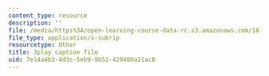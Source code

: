 ```yaml
---
content_type: resource
description: ''
file: /media/https%3A/open-learning-course-data-rc.s3.amazonaws.com/18-01sc-single-variable-calculus-fall-2010/7e14a4b24d3c5eb99b52429400a21ac8_Pd2xP5zDsRw.vtt
file_type: application/x-subrip
resourcetype: Other
title: 3play caption file
uid: 7e14a4b2-4d3c-5eb9-9b52-429400a21ac8
---
```


